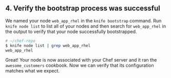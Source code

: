 ## 4. Verify the bootstrap process was successful

We named your node `web_app_rhel` in the `knife bootstrap` command. Run `knife node list` to list all of your nodes and then search for `web_app_rhel` in the output to verify that your node successfully bootstrapped.

```bash
# ~/chef-repo
$ knife node list | grep web_app_rhel
web_app_rhel
```

Great! Your node is now associated with your Chef server and it ran the `awesome_customers` cookbook. Now we can verify that its configuration matches what we expect.
